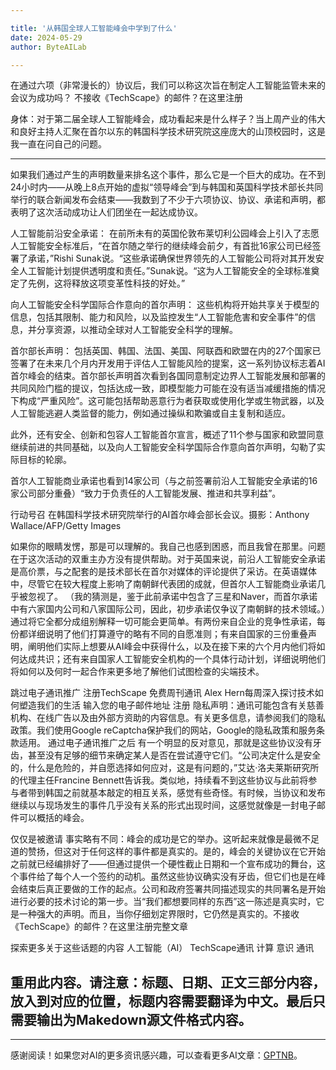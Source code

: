 ```yaml
---

title: '从韩国全球人工智能峰会中学到了什么'
date: 2024-05-29
author: ByteAILab

---
```


在通过六项（非常漫长的）协议后，我们可以称这次旨在制定人工智能监管未来的会议为成功吗？
 不接收《TechScape》的邮件？在这里注册

身体：对于第二届全球人工智能峰会，成功看起来是什么样子？当上周产业的伟大和良好主持人汇聚在首尔以东的韩国科学技术研究院这座庞大的山顶校园时，这是我一直在问自己的问题。

---
如果我们通过产生的声明数量来排名这个事件，那么它是一个巨大的成功。在不到24小时内——从晚上8点开始的虚拟“领导峰会”到与韩国和英国科学技术部长共同举行的联合新闻发布会结束——我数到了不少于六项协议、协议、承诺和声明，都表明了这次活动成功让人们团坐在一起达成协议。

人工智能前沿安全承诺：
在前所未有的英国伦敦布莱切利公园峰会上引入了志愿人工智能安全标准后，“在首尔随之举行的继续峰会前夕，有首批16家公司已经签署了承诺，”Rishi Sunak说。“这些承诺确保世界领先的人工智能公司将对其开发安全人工智能计划提供透明度和责任。”Sunak说。“这为人工智能安全的全球标准奠定了先例，这将释放这项变革性科技的好处。”

向人工智能安全科学国际合作意向的首尔声明：
这些机构将开始共享关于模型的信息，包括其限制、能力和风险，以及监控发生“人工智能危害和安全事件”的信息，并分享资源，以推动全球对人工智能安全科学的理解。

首尔部长声明：
包括英国、韩国、法国、美国、阿联酉和欧盟在内的27个国家已签署了在未来几个月内开发用于评估人工智能风险的提案，这一系列协议标志着AI首尔峰会的结束。首尔部长声明首次看到各国同意制定边界人工智能发展和部署的共同风险门槛的提议，包括达成一致，即模型能力可能在没有适当减缓措施的情况下构成“严重风险”。这可能包括帮助恶意行为者获取或使用化学或生物武器，以及人工智能逃避人类监督的能力，例如通过操纵和欺骗或自主复制和适应。

此外，还有安全、创新和包容人工智能首尔宣言，概述了11个参与国家和欧盟同意继续前进的共同基础，以及向人工智能安全科学国际合作意向首尔声明，勾勒了实际目标的轮廓。

首尔人工智能商业承诺也看到14家公司（与之前签署前沿人工智能安全承诺的16家公司部分重叠）“致力于负责任的人工智能发展、推进和共享利益”。

行动号召
在韩国科学技术研究院举行的AI首尔峰会部长会议。摄影：Anthony Wallace/AFP/Getty Images

如果你的眼睛发愣，那是可以理解的。我自己也感到困惑，而且我曾在那里。问题在于这次活动的双重主办方没有提供帮助。对于英国来说，前沿人工智能安全承诺是高价票，与之配套的是技术部长在首尔对媒体的评论提供了采访。在英语媒体中，尽管它在较大程度上影响了南朝鲜代表团的成就，但首尔人工智能商业承诺几乎被忽视了。 （我的猜测是，鉴于此前承诺中包含了三星和Naver，而首尔承诺中有六家国内公司和八家国际公司，因此，初步承诺仅争议了南朝鲜的技术领域。）通过将它全都分成组别解释一切可能会更简单。有两份来自企业的竞争性承诺，每份都详细说明了他们打算遵守的略有不同的自愿准则；有来自国家的三份重叠声明，阐明他们实际上想要从AI峰会中获得什么，以及在接下来的六个月内他们将如何达成共识；还有来自国家人工智能安全机构的一个具体行动计划，详细说明他们将如何以及何时一起合作来更多地了解他们试图检查的尖端技术。

跳过电子通讯推广
注册TechScape
免费周刊通讯
Alex Hern每周深入探讨技术如何塑造我们的生活
输入您的电子邮件地址 注册
隐私声明：通讯可能包含有关慈善机构、在线广告以及由外部方资助的内容信息。有关更多信息，请参阅我们的隐私政策。我们使用Google reCaptcha保护我们的网站，Google的隐私政策和服务条款适用。
通过电子通讯推广之后
有一个明显的反对意见，那就是这些协议没有牙齿，甚至没有足够的细节来确定某人是否在尝试遵守它们。“公司决定什么是安全的，什么是危险的，并自愿选择如何应对，这是有问题的，”艾达·洛夫莱斯研究所的代理主任Francine Bennett告诉我。类似地，持续看不到这些协议与此前将参与者带到韩国之前就基本敲定的相互关系，感觉有些奇怪。有时候，当协议和发布继续以与现场发生的事件几乎没有关系的形式出现时间，这感觉就像是一封电子邮件可以概括的峰会。

仅仅是被邀请
事实略有不同：峰会的成功是它的举办。这听起来就像是最微不足道的赞扬，但这对于任何这样的事件都是真实的。是的，峰会的关键协议在它开始之前就已经编排好了——但通过提供一个硬性截止日期和一个宣布成功的舞台，这个事件给了每个人一个签约的动机。虽然这些协议确实没有牙齿，但它们也是在峰会结束后真正要做的工作的起点。公司和政府签署共同描述现实的共同署名是开始进行必要的技术讨论的第一步。当“我们都想要同样的东西”这一陈述是真实时，它是一种强大的声明。而且，当你仔细划定界限时，它仍然是真实的。不接收《TechScape》的邮件？在这里注册完整文章

探索更多关于这些话题的内容
人工智能（AI）
TechScape通讯
计算
意识
通讯

重用此内容。请注意：标题、日期、正文三部分内容，放入到对应的位置，标题内容需要翻译为中文。最后只需要输出为Makedown源文件格式内容。
---
---
感谢阅读！如果您对AI的更多资讯感兴趣，可以查看更多AI文章：[GPTNB](https://gptnb.com)。